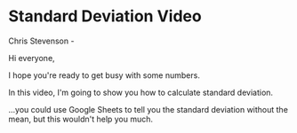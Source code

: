 # Standard Deviation Video

Chris Stevenson -


Hi everyone,

I hope you're ready to get busy with some numbers.

In this video, I'm going to show you how to calculate standard deviation.




...you could use Google Sheets to tell you the standard deviation without the mean, but this wouldn't help you much.
